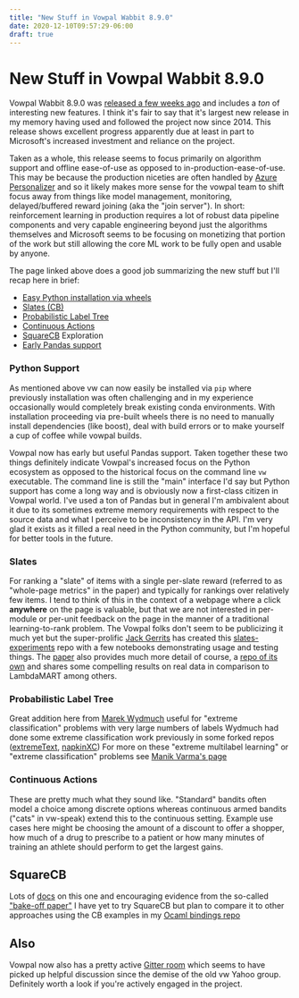 ```yaml
---
title: "New Stuff in Vowpal Wabbit 8.9.0"
date: 2020-12-10T09:57:29-06:00
draft: true
---
```


# New Stuff in Vowpal Wabbit 8.9.0

Vowpal Wabbit 8.9.0 was [released a few weeks ago](https://vowpalwabbit.org/blog/vowpalwabbit-8.9.0.html) and includes a *ton* of interesting new features.
I think it's fair to say that it's largest new release in my memory having used and followed the project now since 2014.
This release shows excellent progress apparently due at least in part to Microsoft's increased investment and reliance on the project.

Taken as a whole, this release seems to focus primarily on algorithm support and offline ease-of-use as opposed to in-production-ease-of-use. This may be because the production niceties are often handled by [Azure Personalizer](https://docs.microsoft.com/en-us/azure/cognitive-services/personalizer/) and so it likely makes more sense for the vowpal team to shift focus away from things like model management, monitoring, delayed/buffered reward joining (aka the "join server"). In short: reinforcement learning in production requires a lot of robust data pipeline components and very capable engineering beyond just the algorithms themselves and Microsoft seems to be focusing on monetizing that portion of the work but still allowing the core ML work to be fully open and usable by anyone.

The page linked above does a good job summarizing the new stuff but I'll recap here in brief:
- [Easy Python installation via wheels](https://github.com/VowpalWabbit/vowpal_wabbit/wiki/Python#support)
- [Slates (CB)](https://vowpalwabbit.org/blog/vowpalwabbit-8.9.0.html#slates)
- [Probabilistic Label Tree](https://vowpalwabbit.org/blog/vowpalwabbit-8.9.0.html#probabilistic-label-tree)
- [Continuous Actions](https://vowpalwabbit.org/blog/vowpalwabbit-8.9.0.html#continuous-actions)
- [SquareCB](https://github.com/VowpalWabbit/vowpal_wabbit/wiki/Contextual-Bandit-Exploration-with-SquareCB) Exploration
- [Early Pandas support](https://vowpalwabbit.org/blog/vowpalwabbit-8.9.0.html#initial-pandas-support-in-python)

### Python Support
As mentioned above vw can now easily be installed via `pip` where previously installation was often challenging and in my experience occasionally would completely break
existing conda environments. With installation proceeding via pre-built wheels there is no need to manually install dependencies (like boost), deal with build errors or to make yourself a cup of coffee while vowpal builds.

Vowpal now has early but useful Pandas support. Taken together these two things definitely indicate Vowpal's increased focus on the Python ecosystem as
opposed to the historical focus on the command line `vw` executable. The command line is still the "main" interface I'd say but Python support has come a long way and is obviously now a first-class citizen in Vowpal world.
I've used a ton of Pandas but in general I'm ambivalent about it due to its sometimes extreme memory requirements with respect to the source data and what I perceive to be inconsistency in the API. I'm very glad it exists as it filled a real need in the Python community, but I'm hopeful for better tools in the future.

### Slates
For ranking a "slate" of items with a single per-slate reward (referred to as "whole-page metrics" in the paper) and typically for rankings over relatively few items.
I tend to think of this in the context of a webpage where a click **anywhere** on the page is valuable, but that we are not interested in per-module or per-unit feedback on the page in the manner of a traditional learning-to-rank problem.
The Vowpal folks don't seem to be publicizing it much yet but the super-prolific [Jack Gerrits](https://github.com/jackgerrits) has created this [slates-experiments](https://github.com/VowpalWabbit/slates-experiments) repo with a few notebooks demonstrating usage and testing things.
The [paper](https://arxiv.org/abs/1605.04812) also provides much more detail of course, a [repo of its own](https://github.com/adith387/slates_semisynth_expts) 
and shares some compelling results on real data in comparison to LambdaMART among others.

### Probabilistic Label Tree
Great addition here from [Marek Wydmuch](https://github.com/mwydmuch) useful for "extreme classification" problems with very large numbers of labels
Wydmuch had done some extreme classification work previously in some forked repos ([extremeText](https://github.com/mwydmuch/extremeText), [napkinXC](https://github.com/mwydmuch/napkinXC))
For more on these "extreme multilabel learning" or "extreme classification" problems see [Manik Varma's page](http://manikvarma.org/downloads/XC/XMLRepository.html)

### Continuous Actions
These are pretty much what they sound like. "Standard" bandits often model a choice among discrete options whereas continuous armed bandits ("cats" in vw-speak) extend this to the continuous setting. Example use cases here might be choosing the amount of a discount to offer a shopper, how much of a drug to prescribe to a patient or how many minutes of training an athlete should perform to get the largest gains.

## SquareCB
Lots of [docs](https://github.com/VowpalWabbit/vowpal_wabbit/wiki/Contextual-Bandit-Exploration-with-SquareCB) on this one and encouraging evidence from the so-called ["bake-off paper"](https://arxiv.org/abs/1802.04064)
I have yet to try SquareCB but plan to compare it to other approaches using the CB examples in my [Ocaml bindings repo](https://github.com/travisbrady/ocaml-vw/tree/master/examples)

## Also
Vowpal now also has a pretty active [Gitter room](https://gitter.im/VowpalWabbit/community?source=orgpage) which seems to have picked up helpful discussion since the
demise of the old vw Yahoo group. Definitely worth a look if you're actively engaged in the project.

